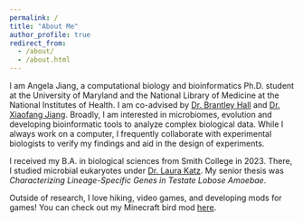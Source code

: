 ```yaml
---
permalink: /
title: "About Me"
author_profile: true
redirect_from: 
  - /about/
  - /about.html
---
```


I am Angela Jiang, a computational biology and bioinformatics Ph.D. student at the University of Maryland and the National Library of Medicine at the National Institutes of Health. I am co-advised by [Dr. Brantley Hall](https://scholar.google.com/citations?hl=en&user=zgcl-SoAAAAJ&view_op=list_works) and [Dr. Xiaofang Jiang](https://www.ncbi.nlm.nih.gov/CBBresearch/jianglab/index.html). Broadly, I am interested in microbiomes, evolution and developing bioinformatic tools to analyze complex biological data. While I always work on a computer, I frequently collaborate with experimental biologists to verify my findings and aid in the design of experiments.

I received my B.A. in biological sciences from Smith College in 2023. There, I studied microbial eukaryotes under [Dr. Laura Katz](https://www.science.smith.edu/katz-lab/). My senior thesis was *Characterizing Lineage-Specific Genes in Testate Lobose Amoebae*.

Outside of research, I love hiking, video games, and developing mods for games! You can check out my Minecraft bird mod [here](https://www.curseforge.com/minecraft/mc-mods/creatures).
